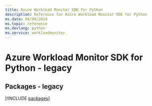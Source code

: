 ```yaml
---
title: Azure Workload Monitor SDK for Python
description: Reference for Azure Workload Monitor SDK for Python
ms.date: 04/09/2024
ms.topic: reference
ms.devlang: python
ms.service: workloadmonitor
---
```

# Azure Workload Monitor SDK for Python - legacy
## Packages - legacy
[!INCLUDE [packages](workload-monitor-index.md)]